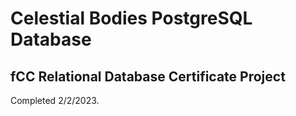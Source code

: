 # Celestial Bodies PostgreSQL Database

## fCC Relational Database Certificate Project

Completed 2/2/2023.